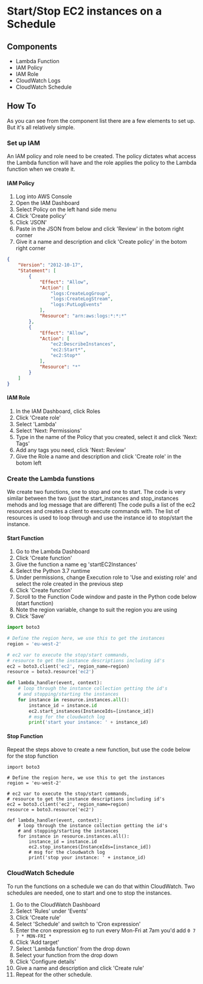 # Start/Stop EC2 instances on a Schedule

## Components

* Lambda Function
* IAM Policy
* IAM Role
* CloudWatch Logs
* CloudWatch Schedule

## How To

As you can see from the component list there are a few elements to set up. But it's all relatively simple.

### Set up IAM

An IAM policy and role need to be created. The policy dictates what access the Lambda function will have and the role applies the policy to the Lambda function when we create it.

#### IAM Policy

1. Log into AWS Console
2. Open the IAM Dashboard
3. Select Policy on the left hand side menu
4. Click 'Create policy'
5. Click 'JSON'
6. Paste in the JSON from below and click 'Review' in the botom right corner
7. Give it a name and description and click 'Create policy' in the botom right corner

```JSON
{
    "Version": "2012-10-17",
    "Statement": [
        {
            "Effect": "Allow",
            "Action": [
                "logs:CreateLogGroup",
                "logs:CreateLogStream",
                "logs:PutLogEvents"
            ],
            "Resource": "arn:aws:logs:*:*:*"
        },
        {
            "Effect": "Allow",
            "Action": [
                "ec2:DescribeInstances",
                "ec2:Start*",
                "ec2:Stop*"
            ],
            "Resource": "*"
        }
    ]
}
```

#### IAM Role

1. In the IAM Dashboard, click Roles
2. Click 'Create role'
3. Select 'Lambda'
4. Select 'Next: Permissions'
5. Type in the name of the Policy that you created, select it and click 'Next: Tags'
6. Add any tags you need, click 'Next: Review'
7. Give the Role a name and description and click 'Create role' in the botom left

### Create the Lambda funstions

We create two functions, one to stop and one to start.
The code is very similar between the two (just the start_instances and stop_instances mehods and log message that are different)
The code pulls a list of the ec2 resources and creates a client to execute commands with. The list of resources is used to loop through and use the instance id to stop/start the instance.

#### Start Function

1. Go to the Lambda Dashboard
2. Click 'Create function'
3. Give the function a name eg 'startEC2Instances'
4. Select the Python 3.7 runtime
5. Under permissions, change Execution role to 'Use and existing role' and select the role created in the previous step
6. Click 'Create function'
7. Scroll to the Function Code window and paste in the Python code below (start function)
8. Note the region variable, change to suit the region you are using
9. Click 'Save'

```Python
import boto3

# Define the region here, we use this to get the instances
region = 'eu-west-2'

# ec2 var to execute the stop/start commands,
# resource to get the instance descriptions including id's
ec2 = boto3.client('ec2', region_name=region)
resource = boto3.resource('ec2')

def lambda_handler(event, context):
    # loop through the instance collection getting the id's
    # and stopping/starting the instances
    for instance in resource.instances.all():
        instance_id = instance.id
        ec2.start_instances(InstanceIds=[instance_id])
        # msg for the cloudwatch log
        print('start your instance: ' + instance_id)
```

#### Stop Function

Repeat the steps above to create a new function, but use the code below for the stop function

```Pyhton
import boto3

# Define the region here, we use this to get the instances
region = 'eu-west-2'

# ec2 var to execute the stop/start commands,
# resource to get the instance descriptions including id's
ec2 = boto3.client('ec2', region_name=region)
resource = boto3.resource('ec2')

def lambda_handler(event, context):
    # loop through the instance collection getting the id's
    # and stopping/starting the instances
    for instance in resource.instances.all():
        instance_id = instance.id
        ec2.stop_instances(InstanceIds=[instance_id])
        # msg for the cloudwatch log
        print('stop your instance: ' + instance_id)
```

### CloudWatch Schedule

To run the functions on a schedule we can do that within CloudWatch. Two schedules are needed, one to start and one to stop the instances.

1. Go to the CloudWatch Dashboard
2. Select 'Rules' under 'Events'
3. Click 'Create rule'
4. Select 'Schedule' and switch to 'Cron expression'
5. Enter the cron expression eg to run every Mon-Fri at 7am you'd add `0 7 ? * MON-FRI *`
6. Click 'Add target'
7. Select 'Lambda function' from the drop down
8. Select your function from the drop down
9. Click 'Configure details'
10. Give a name and description and click 'Create rule'
11. Repeat for the other schedule.

